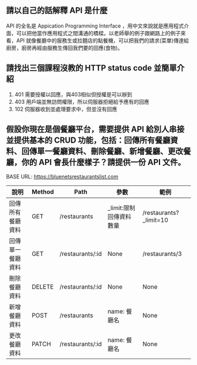 ## 請以自己的話解釋 API 是什麼

API 的全名是 Appication Programming Interface ，用中文來說就是應用程式介面，可以把他當作應用程式之間溝通的橋樑。以老師舉的例子跟網路上的例子來看，API 就像餐廳中的服務生或拉麵店的點餐機，可以把我們的請求(菜單)傳達給廚房，廚房再經由服務生傳回我們要的回應(食物)。

## 請找出三個課程沒教的 HTTP status code 並簡單介紹

1. 401 需要授權以回應，與403相似但授權是可以辦到
2. 403 用戶端並無訪問權限，所以伺服器拒絕給予應有的回應
3. 102 伺服器收到並處理要求中，但並沒有回應

## 假設你現在是個餐廳平台，需要提供 API 給別人串接並提供基本的 CRUD 功能，包括：回傳所有餐廳資料、回傳單一餐廳資料、刪除餐廳、新增餐廳、更改餐廳，你的 API 會長什麼樣子？請提供一份 API 文件。

BASE URL: https://bluenetsrestaurantslist.com

 |說明|Method|Path|參數|範例|
 |---|---|---|---|---|
 |回傳所有餐廳資料|GET|/restaurants|_limit:限制回傳資料數量|/restaurants?_limit=10|
 |回傳單一餐廳資料|GET|/restaurants/:id|None|/restaurants/3|
 |刪除餐廳資料|DELETE|/restaurants/:id|None|None|
 |新增餐廳資料|POST|/restaurants|name: 餐廳名|None|
 |更改餐廳資料|PATCH|/restaurants/:id|name: 餐廳名|None|
